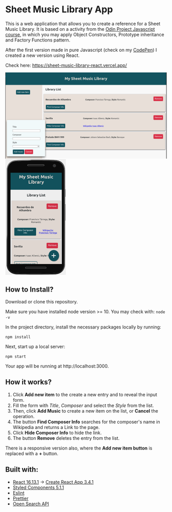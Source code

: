 # Sheet Music Library App

This is a web application that allows you to create a reference for a Sheet Music Library. It is based on a activity from the [Odin Project Javascript course](https://www.theodinproject.com/courses/javascript/lessons/library), in which you may apply Object Constructors, Prototype inheritance and Factory Functions pattern.

After the first version made in pure Javascript (check on my [CodePen](https://codepen.io/le-santos/pen/MWKrZWZ)) I created a new version using React.

Check here: https://sheet-music-library-react.vercel.app/ 

<img src="./screenshots/Screenshot-desktop.png" width="600px" height="auto" margin="auto" /> <img src="./screenshots/Screenshot-mobile.png" height="360px" width="auto" margin="auto" />


## How to Install?
 
Download or clone this repository.

Make sure you have installed node version >= 10. You may check with: `node -v`

In the project directory, install the necessary packages locally by running: 

```
npm install
```

Next, start up a local server: 
```
npm start
```

Your app will be running at http://localhost:3000.

## How it works?

1. Click **Add new item** to the create a new entry and to reveal the input form.
2. Fill the form with *Title*, *Composer* and select the *Style* from the list. 
3. Then, click **Add Music** to create a new item on the list, or **Cancel** the operation.
4. The button **Find Composer Info** searches for the composer's name in Wikipedia and returns a Link to the page.
5. Click **Hide Composer Info** to hide the link.
5. The button **Remove** deletes the entry from the list.

There is a responsive version also, where the **Add new item button** is replaced with a **+** button.

## Built with:
+ [React 16.13.1](https://github.com/facebook/react/) -> [Create React App 3.4.1](https://github.com/facebook/create-react-app)
+ [Styled Components 5.1.1](https://styled-components.com/)
+ [Eslint](https://eslint.org/docs/user-guide/getting-started)
+ [Prettier](https://github.com/prettier/prettier) 
+ [Open Search API](https://www.mediawiki.org/wiki/API:Opensearch)


